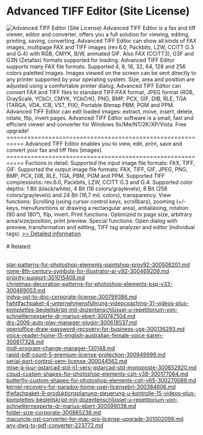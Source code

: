 # Advanced TIFF Editor (Site License)
![Advanced TIFF Editor (Site License)](https://mycommerce.akamaized.net/api/pimages/P300177792/BIG/300177792.JPG)
Advanced TIFF Editor is a fax and tiff viewer, editor and converter, offers you a full solution for viewing, editing, printing, saving, converting. Advanced TIFF Editor can show all kinds of FAX images, multipage FAX and TIFF images (rev.6.0, Packbits, LZW, CCITT G.3 and G.4) with RGB, CMYK, B/W, animated GIF. Also FAX (CCITT3), G3F and G3N (Zetafax) formats supported for loading. Advanced TIFF Editor supports many FAX file formats. Supported 4, 8, 16, 32, 64, 128 and 256 colors paletted images. Images viewed on the screen can be sent directly to any printer supported by your operating system. Size, area and position are adjusted using a comfortable printer dialog. Advanced TIFF Editor can convert FAX and TIFF files to standard TIFF/FAX format, JPEG format (RGB, GrayScale, YCbCr, CMYK, YCbCrK), PNG, BMP, PCX, GIF, DIB, RLE, TGA (TARGA, VDA, ICB, VST, PIX), Portable Bitmap PBM, PGM and PPM. Advanced TIFF Editor can edit loaded images: extract, move, insert, delete, rotate, flip, invert pages. Advanced TIFF Editor software is a small, fast and efficient viewer and converter for Windows 9x/Me/NT/2K/XP/Vista. Free upgrade! =========================================================== Advanced TIFF Editor enables you to view, edit, print, save and convert your fax and tiff files (images). =========================================================== Fuctions in detail: Supported the input image file formats: FAX, TIFF, GIF. Supported the output image file formats: FAX, TIFF, GIF, JPEG, PNG, BMP, PCX, DIB, RLE, TGA, PBM, PGM and PPM. Supported TIFF compressions: rev.6.0, Packbits, LZW, CCITT G.3 and G.4. Supported color depths: 1 Bit (black/white), 4 Bit (16 colors/graylevels), 8 Bit (256 colors/graylevels) and 24 Bit (16,7 mil. colors), transparency. View functions: Scrolling (using cursor control keys, scrollbars), zooming (+/- keys, menufunctions or drawing a rectangular area), antialiasing, rotation (90 and 180°), flip, invert. Print functions: Optimized to page size, arbitrary area/size/position, print preview. Special functions: Open dialog with preview, transformation and editing, TIFF tag analyzer and editor (individual tags).
[>> Detailed information](https://secure.shareit.com/shareit/product.html?productid=300177792&affiliateid=200057808)<br/><br/># Related:

<br />[star-patterns-for-photoshop-elements-paintshop-prov92-300506201.md](https://github.com/downloadplanet/downloadplanet/blob/main/star-patterns-for-photoshop-elements-paintshop-prov92-300506201.md)<br />[rome-8th-century-symbols-for-illustrator-ai-v92-300469209.md](https://github.com/downloadplanet/downloadplanet/blob/main/rome-8th-century-symbols-for-illustrator-ai-v92-300469209.md)<br />[priority-support-301015408.md](https://github.com/downloadplanet/downloadplanet/blob/main/priority-support-301015408.md)<br />[christmas-decoration-patterns-for-photoshop-elements-psp-v33-300469053.md](https://github.com/downloadplanet/downloadplanet/blob/main/christmas-decoration-patterns-for-photoshop-elements-psp-v33-300469053.md)<br />[indya-ost-to-doc-corporate-license-300799386.md](https://github.com/downloadplanet/downloadplanet/blob/main/indya-ost-to-doc-corporate-license-300799386.md)<br />[fwhtlfachpaket-4-unternehmensführung-videocoaching-31-videos-plus-komplettes-begleitskript-mit-dozentenschlüssel-u-repetitorium-von-schnelllernexperte-dr-marius-ebert-300747504.md](https://github.com/downloadplanet/downloadplanet/blob/main/fwhtlfachpaket-4-unternehmensführung-videocoaching-31-videos-plus-komplettes-begleitskript-mit-dozentenschlüssel-u-repetitorium-von-schnelllernexperte-dr-marius-ebert-300747504.md)<br />[drs-2006-auto-play-manager-plugin-300618537.md](https://github.com/downloadplanet/downloadplanet/blob/main/drs-2006-auto-play-manager-plugin-300618537.md)<br />[openoffice-draw-password-recovery-for-business-use-300136293.md](https://github.com/downloadplanet/downloadplanet/blob/main/openoffice-draw-password-recovery-for-business-use-300136293.md)<br />[voice-reader-home-15-english-australian-female-voice-karen-300617328.md](https://github.com/downloadplanet/downloadplanet/blob/main/voice-reader-home-15-english-australian-female-voice-karen-300617328.md)<br />[midi-program-change-manager-130148.md](https://github.com/downloadplanet/downloadplanet/blob/main/midi-program-change-manager-130148.md)<br />[rapid-pdf-count-5-premium-license-protection-300949999.md](https://github.com/downloadplanet/downloadplanet/blob/main/rapid-pdf-count-5-premium-license-protection-300949999.md)<br />[serial-port-control-oem-license-300044562.md](https://github.com/downloadplanet/downloadplanet/blob/main/serial-port-control-oem-license-300044562.md)<br />[mise-à-jour-gstarcad-std-n1-vers-gstarcad-std-monoposte-300652920.md](https://github.com/downloadplanet/downloadplanet/blob/main/mise-à-jour-gstarcad-std-n1-vers-gstarcad-std-monoposte-300652920.md)<br />[cloud-custom-shapes-for-photoshop-elements-csh-v38-300177064.md](https://github.com/downloadplanet/downloadplanet/blob/main/cloud-custom-shapes-for-photoshop-elements-csh-v38-300177064.md)<br />[butterfly-custom-shapes-for-photoshop-elements-csh-v65-300270089.md](https://github.com/downloadplanet/downloadplanet/blob/main/butterfly-custom-shapes-for-photoshop-elements-csh-v65-300270089.md)<br />[kernel-recovery-for-paradox-home-user-licensebrl-300384606.md](https://github.com/downloadplanet/downloadplanet/blob/main/kernel-recovery-for-paradox-home-user-licensebrl-300384606.md)<br />[tfwfachpaket-9-produktionsplanung-steuerung-u-kontrolle-15-videos-plus-komplettes-begleitskript-mit-dozentenschlüssel-u-repetitorium-von-schnelllernexperte-dr-marius-ebert-300599038.md](https://github.com/downloadplanet/downloadplanet/blob/main/tfwfachpaket-9-produktionsplanung-steuerung-u-kontrolle-15-videos-plus-komplettes-begleitskript-mit-dozentenschlüssel-u-repetitorium-von-schnelllernexperte-dr-marius-ebert-300599038.md)<br />[folder-size-corporate-300865238.md](https://github.com/downloadplanet/downloadplanet/blob/main/folder-size-corporate-300865238.md)<br />[macuncle-ost-converter-for-mac-pro-license-upgrade-301002099.md](https://github.com/downloadplanet/downloadplanet/blob/main/macuncle-ost-converter-for-mac-pro-license-upgrade-301002099.md)<br />[any-dwg-to-pdf-converter-223772.md](https://github.com/downloadplanet/downloadplanet/blob/main/any-dwg-to-pdf-converter-223772.md)